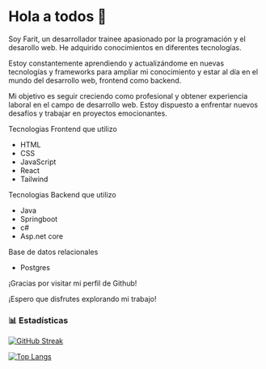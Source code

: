<h1>Hola a todos 👋</h1>

Soy Farit, un desarrollador trainee apasionado por la programación y el desarollo web. He adquirido conocimientos en diferentes tecnologías.

Estoy constantemente aprendiendo y actualizándome en nuevas tecnologías y frameworks para ampliar mi conocimiento y estar al día en el mundo del desarrollo web, frontend como backend.

Mi objetivo es seguir creciendo como profesional y obtener experiencia laboral en el campo de desarrollo web. Estoy dispuesto a enfrentar nuevos desafíos y trabajar en proyectos emocionantes.

Tecnologias Frontend que utilizo
<ul> 
  <li> 
    HTML
  </li>
  <li> 
    CSS
  </li>
    <li> 
    JavaScript
  </li>
    <li> 
      React
    </li>    
  <li> 
      Tailwind
  </li>
</ul>

Tecnologias Backend que utilizo
<ul> 
  <li> 
    Java
  </li>
  <li> 
    Springboot
  </li>
    <li> 
    c#
  </li>
    <li> 
    Asp.net core
  </li>
</ul>

Base de datos relacionales

<ul> 
  <li> 
    Postgres
  </li>
</ul>



¡Gracias por visitar mi perfil de Github!

¡Espero que disfrutes explorando mi trabajo!

<h3>📊 Estadísticas</h3>

[![GitHub Streak](https://streak-stats.demolab.com?user=Farit-albavi&theme=dark&hide_border=true&locale=es&date_format=j%20M%5B%20Y%5D)](https://git.io/streak-stats)

[![Top Langs](https://github-readme-stats.vercel.app/api/top-langs/?username=farit-albavi&layout=donut)](https://github.com/farit-albavi/github-readme-stats)


<!--
**Farit-Albavi/Farit-Albavi** is a ✨ _special_ ✨ repository because its `README.md` (this file) appears on your GitHub profile.

Here are some ideas to get you started:

- 🔭 I’m currently working on ...
- 🌱 I’m currently learning ...
- 👯 I’m looking to collaborate on ...
- 🤔 I’m looking for help with ...
- 💬 Ask me about ...
- 📫 How to reach me: ...
- 😄 Pronouns: ...
- ⚡ Fun fact: ...
-->
